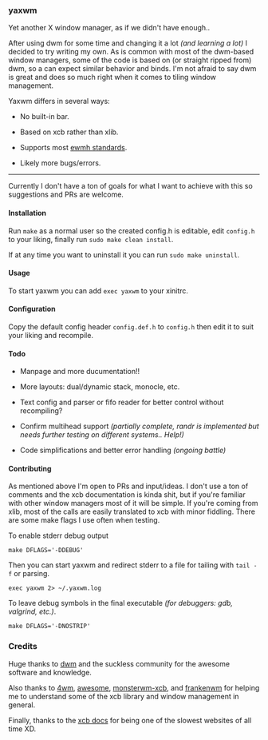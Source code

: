 ### yaxwm

Yet another X window manager, as if we didn't have enough..

After using dwm for some time and changing it a lot *(and learning a lot)* I decided to try writing my own.
As is common with most of the dwm-based window managers, some of the code is based on (or straight ripped from) dwm,
so a can expect similar behavior and binds. I'm not afraid to say dwm is great and does so much right when
it comes to tiling window management.

Yaxwm differs in several ways:

- No built-in bar.

- Based on xcb rather than xlib.

- Supports most [ewmh standards](https://specifications.freedesktop.org/wm-spec/wm-spec-latest.html).

- Likely more bugs/errors.

---

Currently I don't have a ton of goals for what I want to achieve with this so suggestions and PRs are welcome.


#### Installation

Run `make` as a normal user so the created config.h is editable, edit `config.h` to your liking, finally run `sudo make clean install`.

If at any time you want to uninstall it you can run `sudo make uninstall`.


#### Usage

To start yaxwm you can add `exec yaxwm` to your xinitrc.


#### Configuration

Copy the default config header `config.def.h` to `config.h` then edit it to suit your liking and recompile.


#### Todo

- Manpage and more ducumentation!!

- More layouts: dual/dynamic stack, monocle, etc.

- Text config and parser or fifo reader for better control without recompiling?

- Confirm multihead support *(partially complete, randr is implemented but needs further testing on different systems.. Help!)*

- Code simplifications and better error handling *(ongoing battle)*


#### Contributing

As mentioned above I'm open to PRs and input/ideas. I don't use a ton of comments and the xcb documentation is kinda shit,
but if you're familiar with other window managers most of it will be simple. If you're coming from xlib, most of
the calls are easily translated to xcb with minor fiddling. There are some make flags I use often when testing.

To enable stderr debug output
```
make DFLAGS='-DDEBUG'
```
Then you can start yaxwm and redirect stderr to a file for tailing with `tail -f` or parsing.
```
exec yaxwm 2> ~/.yaxwm.log
```

To leave debug symbols in the final executable *(for debuggers: gdb, valgrind, etc.)*.
```
make DFLAGS='-DNOSTRIP'
```

### Credits
Huge thanks to [dwm](https://dmw.suckless.org) and the suckless community for the awesome software and knowledge.

Also thanks to [4wm](https://github.com/dct2012/4wm), [awesome](https://github.com/awesomeWM/awesome),
[monsterwm-xcb](https://github.com/Cloudef/monsterwm-xcb), and [frankenwm](https://github.com/sulami/FrankenWM)
for helping me to understand some of the xcb library and window management in general.

Finally, thanks to the [xcb docs](https://xcb.freedesktop.org) for being one of the slowest websites of all time XD.
